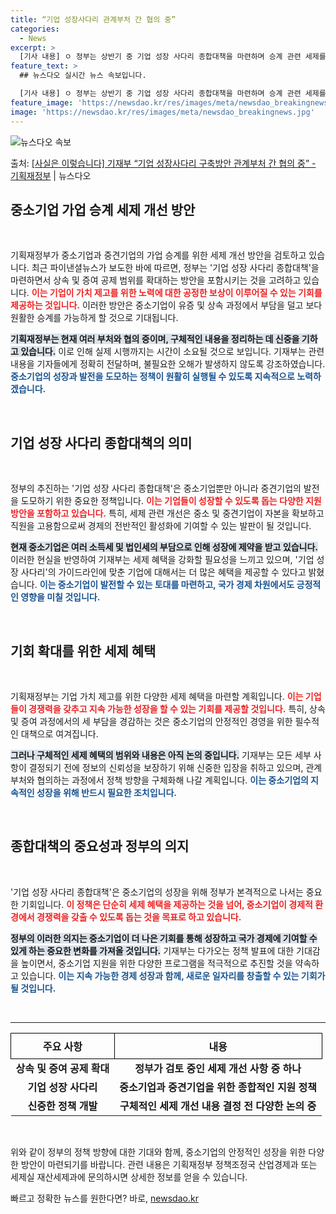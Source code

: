 ```yaml
---
title: “기업 성장사다리 관계부처 간 협의 중”
categories:
  - News
excerpt: >
  [기사 내용] ㅇ 정부는 상반기 중 기업 성장 사다리 종합대책을 마련하며 승계 관련 세제를 포함시키는 방안을…
feature_text: >
  ## 뉴스다오 실시간 뉴스 속보입니다.

  [기사 내용] ㅇ 정부는 상반기 중 기업 성장 사다리 종합대책을 마련하며 승계 관련 세제를 포함시키는 방안을…
feature_image: 'https://newsdao.kr/res/images/meta/newsdao_breakingnews.jpg'
image: 'https://newsdao.kr/res/images/meta/newsdao_breakingnews.jpg'
---
```


![뉴스다오 속보](https://newsdao.kr/res/images/meta/newsdao_breakingnews.jpg)

<p>출처: <a href="https://newsdao.kr/3923" rel="dofollow">[사실은 이렇습니다] 기재부 “기업 성장사다리 구축방안 관계부처 간 협의 중” - 기획재정부</a> | 뉴스다오</p>

<h2 data-ke-size="size26">중소기업 가업 승계 세제 개선 방안</h2>

<p data-ke-size="size16">&nbsp;</p>

기획재정부가 중소기업과 중견기업의 가업 승계를 위한 세제 개선 방안을 검토하고 있습니다. 최근 파이낸셜뉴스가 보도한 바에 따르면, 정부는 '기업 성장 사다리 종합대책'을 마련하면서 상속 및 증여 공제 범위를 확대하는 방안을 포함시키는 것을 고려하고 있습니다. <b><span style="color: #ee2323;">이는 기업이 가치 제고를 위한 노력에 대한 공정한 보상이 이루어질 수 있는 기회를 제공하는 것입니다.</span></b> 이러한 방안은 중소기업이 유증 및 상속 과정에서 부담을 덜고 보다 원활한 승계를 가능하게 할 것으로 기대됩니다. 

<b><span style="background-color: #21538527;">기획재정부는 현재 여러 부처와 협의 중이며, 구체적인 내용을 정리하는 데 신중을 기하고 있습니다.</span></b> 이로 인해 실제 시행까지는 시간이 소요될 것으로 보입니다. 기재부는 관련 내용을 기자들에게 정확히 전달하며, 불필요한 오해가 발생하지 않도록 강조하였습니다. <b><span style="color: #1a5490;">중소기업의 성장과 발전을 도모하는 정책이 원활히 실행될 수 있도록 지속적으로 노력하겠습니다.</span></b>

<p data-ke-size="size16">&nbsp;</p>

<h2 data-ke-size="size26">기업 성장 사다리 종합대책의 의미</h2>

<p data-ke-size="size16">&nbsp;</p>

정부의 추진하는 '기업 성장 사다리 종합대책'은 중소기업뿐만 아니라 중견기업의 발전을 도모하기 위한 중요한 정책입니다. <b><span style="color: #ee2323;">이는 기업들이 성장할 수 있도록 돕는 다양한 지원 방안을 포함하고 있습니다.</span></b> 특히, 세제 관련 개선은 중소 및 중견기업이 자본을 확보하고 직원을 고용함으로써 경제의 전반적인 활성화에 기여할 수 있는 발판이 될 것입니다.

<b><span style="background-color: #21538527;">현재 중소기업은 여러 소득세 및 법인세의 부담으로 인해 성장에 제약을 받고 있습니다.</span></b> 이러한 현실을 반영하여 기재부는 세제 혜택을 강화할 필요성을 느끼고 있으며, '기업 성장 사다리'의 가이드라인에 맞춘 기업에 대해서는 더 많은 혜택을 제공할 수 있다고 밝혔습니다. <b><span style="color: #1a5490;">이는 중소기업이 발전할 수 있는 토대를 마련하고, 국가 경제 차원에서도 긍정적인 영향을 미칠 것입니다.</span></b>

<p data-ke-size="size16">&nbsp;</p>

<h2 data-ke-size="size26">기회 확대를 위한 세제 혜택</h2>

<p data-ke-size="size16">&nbsp;</p>

기획재정부는 기업 가치 제고를 위한 다양한 세제 혜택을 마련할 계획입니다. <b><span style="color: #ee2323;">이는 기업들이 경쟁력을 갖추고 지속 가능한 성장을 할 수 있는 기회를 제공할 것입니다.</span></b> 특히, 상속 및 증여 과정에서의 세 부담을 경감하는 것은 중소기업의 안정적인 경영을 위한 필수적인 대책으로 여겨집니다. 

<b><span style="background-color: #21538527;">그러나 구체적인 세제 혜택의 범위와 내용은 아직 논의 중입니다.</span></b> 기재부는 모든 세부 사항이 결정되기 전에 정보의 신뢰성을 보장하기 위해 신중한 입장을 취하고 있으며, 관계 부처와 협의하는 과정에서 정책 방향을 구체화해 나갈 계획입니다. <b><span style="color: #1a5490;">이는 중소기업의 지속적인 성장을 위해 반드시 필요한 조치입니다.</span></b>

<p data-ke-size="size16">&nbsp;</p>

<h2 data-ke-size="size26">종합대책의 중요성과 정부의 의지</h2>

<p data-ke-size="size16">&nbsp;</p>

'기업 성장 사다리 종합대책'은 중소기업의 성장을 위해 정부가 본격적으로 나서는 중요한 기회입니다. <b><span style="color: #ee2323;">이 정책은 단순히 세제 혜택을 제공하는 것을 넘어, 중소기업이 경제적 환경에서 경쟁력을 갖출 수 있도록 돕는 것을 목표로 하고 있습니다.</span></b> 

<b><span style="background-color: #21538527;">정부의 이러한 의지는 중소기업이 더 나은 기회를 통해 성장하고 국가 경제에 기여할 수 있게 하는 중요한 변화를 가져올 것입니다.</span></b> 기재부는 다가오는 정책 발표에 대한 기대감을 높이면서, 중소기업 지원을 위한 다양한 프로그램을 적극적으로 추진할 것을 약속하고 있습니다. <b><span style="color: #1a5490;">이는 지속 가능한 경제 성장과 함께, 새로운 일자리를 창출할 수 있는 기회가 될 것입니다.</span></b>

<p data-ke-size="size16">&nbsp;</p>

<hr/>

<table style="width: 100%; border-collapse: collapse;">
  <tr>
    <th style="border: 1px solid black; padding: 8px; text-align: center;">주요 사항</th>
    <th style="border: 1px solid black; padding: 8px; text-align: center;">내용</th>
  </tr>
  <tr>
    <td style="text-align: center; height: 17px;"><b>상속 및 증여 공제 확대</b></td>
    <td style="text-align: center; height: 17px;"><b>정부가 검토 중인 세제 개선 사항 중 하나</b></td>
  </tr>
  <tr>
    <td style="text-align: center; height: 17px;"><b>기업 성장 사다리</b></td>
    <td style="text-align: center; height: 17px;"><b>중소기업과 중견기업을 위한 종합적인 지원 정책</b></td>
  </tr>
  <tr>
    <td style="text-align: center; height: 17px;"><b>신중한 정책 개발</b></td>
    <td style="text-align: center; height: 17px;"><b>구체적인 세제 개선 내용 결정 전 다양한 논의 중</b></td>
  </tr>
</table>

<p data-ke-size="size16">&nbsp;</p>

위와 같이 정부의 정책 방향에 대한 기대와 함께, 중소기업의 안정적인 성장을 위한 다양한 방안이 마련되기를 바랍니다. 관련 내용은 기획재정부 정책조정국 산업경제과 또는 세제실 재산세제과에 문의하시면 상세한 정보를 얻을 수 있습니다. 

빠르고 정확한 뉴스를 원한다면? 바로, <a href="https://newsdao.kr" rel="dofollow">newsdao.kr</a>


